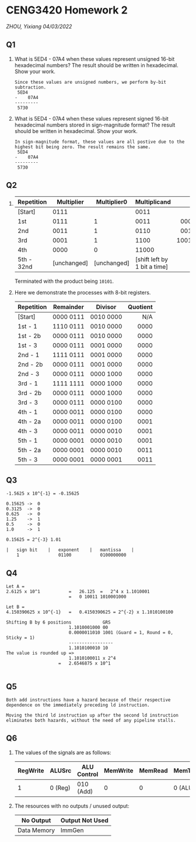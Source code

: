 # CENG3420 Homework 2

*ZHOU, Yixiang*
*04/03/2022*

## Q1

1. What is 5ED4 - 07A4 when these values represent unsigned 16-bit hexadecimal numbers? The result should be written in hexadecimal. Show your work.

   ```
   Since these values are unsigned numbers, we perform by-bit subtraction.
   	5ED4
   -	07A4
   ---------
   	5730
   ```

   

2. What is 5ED4 - 07A4 when these values represent signed 16-bit hexadecimal numbers stored in sign-magnitude format? The result should be written in hexadecimal. Show your work.

   ````
   In sign-magnitude format, these values are all postive due to the highest bit being zero. The result remains the same.
   	5ED4
   -	07A4
   ---------
   	5730
   ````

## Q2

1. | Repetition | Multiplier  | Multiplier0 | Multiplicand                 |         Product |
   | ---------- | ----------- | ----------- | ---------------------------- | --------------: |
   | [Start]    | 0111        |             | 0011                         |            0000 |
   | 1st        | 0111        | 1           | 0011                         |  0000+0011=0011 |
   | 2nd        | 0011        | 1           | 0110                         |  0011+0110=1001 |
   | 3rd        | 0001        | 1           | 1100                         | 1001+1100=10101 |
   | 4th        | 0000        | 0           | 11000                        |           10101 |
   | 5th - 32nd | [unchanged] | [unchanged] | [shift left by 1 bit a time] |     [unchanged] |

   Terminated with the product being ``10101``.

2. Here we demonstrate the processes with 8-bit registers.

   | Repetition | Remainder | Divisor   | Quotient |
   | ---------- | --------- | --------- | -------: |
   | [Start]    | 0000 0111 | 0010 0000 |      N/A |
   | 1st - 1    | 1110 0111 | 0010 0000 |     0000 |
   | 1st - 2b   | 0000 0111 | 0010 0000 |     0000 |
   | 1st - 3    | 0000 0111 | 0001 0000 |     0000 |
   | 2nd - 1    | 1111 0111 | 0001 0000 |     0000 |
   | 2nd - 2b   | 0000 0111 | 0001 0000 |     0000 |
   | 2nd - 3    | 0000 0111 | 0000 1000 |     0000 |
   | 3rd - 1    | 1111 1111 | 0000 1000 |     0000 |
   | 3rd - 2b   | 0000 0111 | 0000 1000 |     0000 |
   | 3rd - 3    | 0000 0111 | 0000 0100 |     0000 |
   | 4th - 1    | 0000 0011 | 0000 0100 |     0000 |
   | 4th - 2a   | 0000 0011 | 0000 0100 |     0001 |
   | 4th - 3    | 0000 0011 | 0000 0010 |     0001 |
   | 5th - 1    | 0000 0001 | 0000 0010 |     0001 |
   | 5th - 2a   | 0000 0001 | 0000 0010 |     0011 |
   | 5th - 3    | 0000 0001 | 0000 0001 |     0011 |

## Q3

```si
-1.5625 x 10^{-1} = -0.15625

0.15625	->	0
0.3125	->	0
0.625	->	0
1.25	->	1
0.5		->	0
1.0		->	1

0.15625 = 2^{-3} 1.01

|	sign bit	|	exponent	|	mantissa	|
	1				01100			0100000000
```



## Q4

```
Let A = 
2.6125 x 10^1			=	26.125	=	2^4 x 1.1010001
						=	0 10011 1010001000

Let B =
4.150390625 x 10^{-1}	=	0.4150390625 = 2^{-2} x 1.1010100100
						
Shifting B by 6 positions            GRS
						1.1010001000 00
						0.0000011010 1001 (Guard = 1, Round = 0, Sticky = 1)
						-----------------
						1.1010100010 10
The value is rounded up =>
						1.1010100011 x 2^4
					=	2.6546875 x 10^1
						
```



## Q5

```
Both add instructions have a hazard because of their respective dependence on the immediately preceding ld instruction. 

Moving the third ld instruction up after the second ld instruction eliminates both hazards, without the need of any pipeline stalls.
```



## Q6

1. The values of the signals are as follows:

   | RegWrite | ALUSrc  | ALU Control | MemWrite | MemRead | MemToReg |
   | -------- | ------- | ----------- | -------- | ------- | -------- |
   | 1        | 0 (Reg) | 010 (Add)   | 0        | 0       | 0 (ALU)  |

   

2. The resources with no outputs / unused output:

   | No Output   | Output Not Used |
   | ----------- | --------------- |
   | Data Memory | ImmGen          |

    